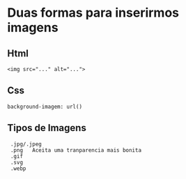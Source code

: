 # Duas formas para inserirmos imagens

## Html 
    <img src="..." alt="...">

## Css
    background-imagem: url()

## Tipos de Imagens 
     
     .jpg/.jpeg
     .png   Aceita uma tranparencia mais bonita
     .gif
     .svg
     .webp

